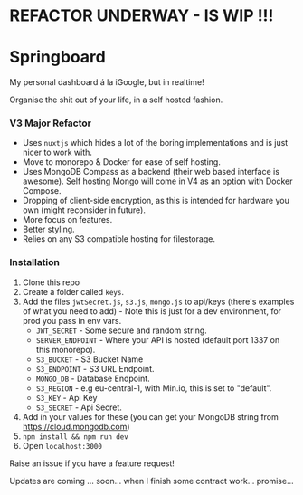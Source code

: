 # REFACTOR UNDERWAY - IS WIP !!!


# Springboard
My personal dashboard á la iGoogle, but in realtime!

Organise the shit out of your life, in a self hosted fashion.

### V3 Major Refactor

- Uses `nuxtjs` which hides a lot of the boring implementations and is just nicer to work with.
- Move to monorepo & Docker for ease of self hosting.
- Uses MongoDB Compass as a backend (their web based interface is awesome). Self hosting Mongo will come in V4 as an option with Docker Compose.
- Dropping of client-side encryption, as this is intended for hardware you own (might reconsider in future).
- More focus on features.
- Better styling.
- Relies on any S3 compatible hosting for filestorage.

### Installation

1. Clone this repo
2. Create a folder called `keys`.
3. Add the files `jwtSecret.js`, `s3.js`, `mongo.js` to api/keys (there's examples of what you need to add) - Note this is just for a dev environment, for prod you pass in env vars.
   - `JWT_SECRET` - Some secure and random string.
   - `SERVER_ENDPOINT` - Where your API is hosted (default port 1337 on this monorepo).
   - `S3_BUCKET` - S3 Bucket Name
   - `S3_ENDPOINT` - S3 URL Endpoint.
   - `MONGO_DB` - Database Endpoint.
   - `S3_REGION` - e.g eu-central-1, with Min.io, this is set to "default".
   - `S3_KEY` - Api Key
   - `S3_SECRET` - Api Secret.
4. Add in your values for these (you can get your MongoDB string from https://cloud.mongodb.com)
5. `npm install && npm run dev`
6. Open `localhost:3000`

Raise an issue if you have a feature request!

Updates are coming ... soon... when I finish some contract work... promise...
